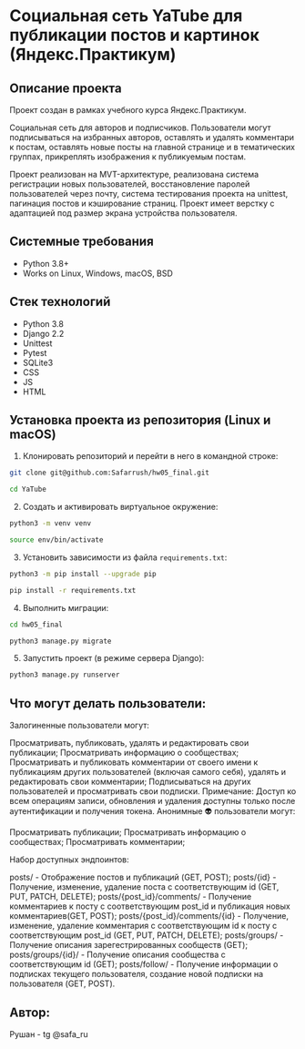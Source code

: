 Социальная сеть YaTube для публикации постов и картинок (Яндекс.Практикум)
=====

Описание проекта
----------
Проект создан в рамках учебного курса Яндекс.Практикум.

Социальная сеть для авторов и подписчиков. Пользователи могут подписываться на избранных авторов, оставлять и удалять комментари к постам, оставлять новые посты на главной странице и в тематических группах, прикреплять изображения к публикуемым постам. 

Проект реализован на MVT-архитектуре, реализована система регистрации новых пользователей, восстановление паролей пользователей через почту, система тестирования проекта на unittest, пагинация постов и кэширование страниц. Проект имеет верстку с адаптацией под размер экрана устройства пользователя.

Системные требования
----------
* Python 3.8+
* Works on Linux, Windows, macOS, BSD

Стек технологий
----------
* Python 3.8
* Django 2.2 
* Unittest
* Pytest
* SQLite3
* CSS
* JS
* HTML

Установка проекта из репозитория (Linux и macOS)
----------

1. Клонировать репозиторий и перейти в него в командной строке:
```bash
git clone git@github.com:Safarrush/hw05_final.git

cd YaTube
```
2. Cоздать и активировать виртуальное окружение:
```bash
python3 -m venv venv

source env/bin/activate
```
3. Установить зависимости из файла ```requirements.txt```:
```bash
python3 -m pip install --upgrade pip

pip install -r requirements.txt
```
4. Выполнить миграции:
```bash
cd hw05_final

python3 manage.py migrate
```
5. Запустить проект (в режиме сервера Django):
```bash
python3 manage.py runserver
```
Что могут делать пользователи:
----------
Залогиненные пользователи могут:

Просматривать, публиковать, удалять и редактировать свои публикации;
Просматривать информацию о сообществах;
Просматривать и публиковать комментарии от своего имени к публикациям других пользователей (включая самого себя), удалять и редактировать свои комментарии;
Подписываться на других пользователей и просматривать свои подписки.
Примечание: Доступ ко всем операциям записи, обновления и удаления доступны только после аутентификации и получения токена.
Анонимные 👽 пользователи могут:

Просматривать публикации;
Просматривать информацию о сообществах;
Просматривать комментарии;

Набор доступных эндпоинтов:

posts/ - Отображение постов и публикаций (GET, POST);
posts/{id} - Получение, изменение, удаление поста с соответствующим id (GET, PUT, PATCH, DELETE);
posts/{post_id}/comments/ - Получение комментариев к посту с соответствующим post_id и публикация новых комментариев(GET, POST);
posts/{post_id}/comments/{id} - Получение, изменение, удаление комментария с соответствующим id к посту с соответствующим post_id (GET, PUT, PATCH, DELETE);
posts/groups/ - Получение описания зарегестрированных сообществ (GET);
posts/groups/{id}/ - Получение описания сообщества с соответствующим id (GET);
posts/follow/ - Получение информации о подписках текущего пользователя, создание новой подписки на пользователя (GET, POST).

Автор:
----------
Рушан - tg @safa_ru
